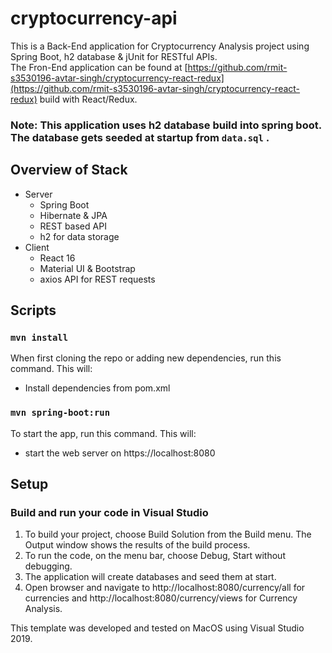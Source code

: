 # cryptocurrency-api
This is a Back-End application for Cryptocurrency Analysis project using Spring Boot, h2 database & jUnit for RESTful APIs. 
<br />
The Fron-End application can be found at [https://github.com/rmit-s3530196-avtar-singh/cryptocurrency-react-redux](https://github.com/rmit-s3530196-avtar-singh/cryptocurrency-react-redux) build with React/Redux.<br />
### Note: This application uses h2 database build into spring boot. The database gets seeded at startup from ```data.sql``` .

## Overview of Stack
- Server
  - Spring Boot
  - Hibernate & JPA
  - REST based API
  - h2 for data storage
- Client
  - React 16
  - Material UI & Bootstrap
  - axios API for REST requests

## Scripts
### ``` mvn install ```
When first cloning the repo or adding new dependencies, run this command. This will:
- Install dependencies from pom.xml
### ``` mvn spring-boot:run ```
To start the app, run this command. This will:
- start the web server on https://localhost:8080

## Setup
### Build and run your code in Visual Studio
1. To build your project, choose Build Solution from the Build menu. The Output window shows the results of the build process.
2. To run the code, on the menu bar, choose Debug, Start without debugging.
3. The application will create databases and seed them at start.
4. Open browser and navigate to http://localhost:8080/currency/all for currencies and http://localhost:8080/currency/views for Currency Analysis.

This template was developed and tested on MacOS using Visual Studio 2019.

